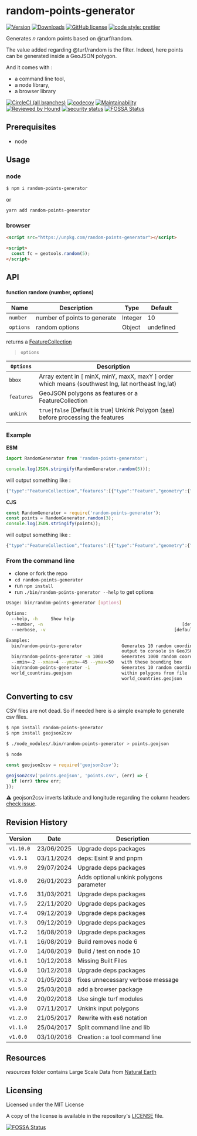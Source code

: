 # random-points-generator

[![Version](https://img.shields.io/npm/v/random-points-generator.svg)](https://www.npmjs.com/package/random-points-generator)
[![Downloads](https://img.shields.io/npm/dw/random-points-generator)](https://www.npmjs.com/package/random-points-generator)
[![GitHub license](https://img.shields.io/github/license/tsamaya/random-points-generator)](https://github.com/tsamaya/random-points-generator/blob/master/LICENSE)
[![code style: prettier](https://img.shields.io/badge/code_style-prettier-ff69b4.svg?style=flat-square)](https://github.com/prettier/prettier)

Generates _n_ random points based on @turf/random.

The value added regarding @turf/random is the filter. Indeed, here points can be generated inside a GeoJSON polygon.

And it comes with :

- a command line tool,
- a node library,
- a browser library

[![CircleCI (all branches)](https://img.shields.io/circleci/project/github/tsamaya/random-points-generator.svg)](https://circleci.com/gh/tsamaya/random-points-generator)
[![codecov](https://codecov.io/gh/tsamaya/random-points-generator/branch/master/graph/badge.svg)](https://codecov.io/gh/tsamaya/random-points-generator)
[![Maintainability](https://api.codeclimate.com/v1/badges/d34f510268c181e7c6f6/maintainability)](https://codeclimate.com/github/tsamaya/random-points-generator/maintainability)
[![Reviewed by Hound](https://img.shields.io/badge/Reviewed_by-Hound-8E64B0.svg)](https://houndci.com)
[![security status](https://www.meterian.io/badge/gh/tsamaya/random-points-generator/security?branch=master)](https://www.meterian.io/report/gh/tsamaya/random-points-generator)
[![FOSSA Status](https://app.fossa.com/api/projects/git%2Bgithub.com%2Ftsamaya%2Frandom-points-generator.svg?type=shield)](https://app.fossa.com/projects/git%2Bgithub.com%2Ftsamaya%2Frandom-points-generator?ref=badge_shield)

## Prerequisites

- node

## Usage

### node

```sh
$ npm i random-points-generator
```

or

```sh
yarn add random-points-generator
```

### browser

```html
<script src="https://unpkg.com/random-points-generator"></script>

<script>
  const fc = geotools.random(5);
</script>
```

## API

#### function random (number, options)

| Name      | Description                  | Type    | Default   |
| --------- | ---------------------------- | ------- | --------- |
| `number`  | number of points to generate | Integer | 10        |
| `options` | random options               | Object  | undefined |

returns a [FeatureCollection](https://tools.ietf.org/html/rfc7946#section-3.3)

> `options`

| `Options`  | Description                                                                                                                   |
| ---------- | ----------------------------------------------------------------------------------------------------------------------------- |
| `bbox`     | Array<number> extent in [ minX, minY, maxX, maxY ] order which means (southwest lng, lat northeast lng,lat)                   |
| `features` | GeoJSON polygons as features or a FeatureCollection                                                                           |
| `unkink`   | `true\|false` [Default is true] Unkink Polygon ([see](https://turfjs.org/docs/api/unkinkPolygon)) before processing the features |

### Example

__ESM__
```javascript
import RandomGenerator from 'random-points-generator';

console.log(JSON.stringify(RandomGenerator.random(5)));
```
will output something like :

```javascript
{"type":"FeatureCollection","features":[{"type":"Feature","geometry":{"type":"Point","coordinates":[126.41316810428155,-47.548372609587574]},"properties":{}},{"type":"Feature","geometry":{"type":"Point","coordinates":[97.69989737806617,-47.200575920302434]},"properties":{}},{"type":"Feature","geometry":{"type":"Point","coordinates":[24.264802630637277,72.69680002654108]},"properties":{}}]}
```

__CJS__
```javascript
const RandomGenerator = require('random-points-generator');
const points = RandomGenerator.random(3);
console.log(JSON.stringify(points));
```

will output something like :

```javascript
{"type":"FeatureCollection","features":[{"type":"Feature","geometry":{"type":"Point","coordinates":[126.41316810428155,-47.548372609587574]},"properties":{}},{"type":"Feature","geometry":{"type":"Point","coordinates":[97.69989737806617,-47.200575920302434]},"properties":{}},{"type":"Feature","geometry":{"type":"Point","coordinates":[24.264802630637277,72.69680002654108]},"properties":{}}]}
```

### From the command line

- clone or fork the repo
- `cd random-points-generator`
- run `npm install`
- run `./bin/random-points-generator --help` to get options

```bash
Usage: bin/random-points-generator [options]

Options:
  --help, -h     Show help                                             [boolean]
  --number, -n                                                     [default: 10]
  --verbose, -v                                                 [default: false]

Examples:
  bin/random-points-generator               Generates 10 random coordinates,
                                            output to console in GeoJSON format
  bin/random-points-generator -n 1000       Generates 1000 random coordinates
  --xmin=-2 --xmax=4 --ymin=-45 --ymax=50   with these bounding box
  bin/random-points-generator -i            Generates 10 random coordinates
  world_countries.geojson                   within polygons from file
                                            world_countries.geojson
```

## Converting to csv

CSV files are not dead. So if needed here is a simple example to generate csv files.

```sh
$ npm install random-points-generator
$ npm install geojson2csv

$ ./node_modules/.bin/random-points-generator > points.geojson

$ node
```

```javascript
const geojson2csv = require('geojson2csv');

geojson2csv('points.geojson', 'points.csv', (err) => {
  if (err) throw err;
});
```

:warning: geojson2csv inverts latitude and longitude regarding the column headers [check issue](https://github.com/morganherlocker/geojson2csv/issues/4).

## Revision History

| Version   | Date       | Description                             |
| --------- | ---------- | --------------------------------------- |
| `v1.10.0` | 23/06/2025 | Upgrade deps packages                   |
| `v1.9.1`  | 03/11/2024 | deps: Esint 9 and pnpm                  |
| `v1.9.0`  | 29/07/2024 | Upgrade deps packages                   |
| `v1.8.0`  | 26/01/2023 | Adds optional unkink polygons parameter |
| `v1.7.6`  | 31/03/2021 | Upgrade deps packages                   |
| `v1.7.5`  | 22/11/2020 | Upgrade deps packages                   |
| `v1.7.4`  | 09/12/2019 | Upgrade deps packages                   |
| `v1.7.3`  | 09/12/2019 | Upgrade deps packages                   |
| `v1.7.2`  | 16/08/2019 | Upgrade deps packages                   |
| `v1.7.1`  | 16/08/2019 | Build removes node 6                    |
| `v1.7.0`  | 14/08/2019 | Build / test on node 10                 |
| `v1.6.1`  | 10/12/2018 | Missing Built Files                     |
| `v1.6.0`  | 10/12/2018 | Upgrade deps packages                   |
| `v1.5.2`  | 01/05/2018 | fixes unnecessary verbose message       |
| `v1.5.0`  | 25/03/2018 | add a browser package                   |
| `v1.4.0`  | 20/02/2018 | Use single turf modules                 |
| `v1.3.0`  | 07/11/2017 | Unkink input polygons                   |
| `v1.2.0`  | 21/05/2017 | Rewrite with es6 notation               |
| `v1.1.0`  | 25/04/2017 | Split command line and lib              |
| `v1.0.0`  | 03/10/2016 | Creation : a tool command line          |

## Resources

_resources_ folder contains Large Scale Data from [Natural Earth](http://www.naturalearthdata.com/)

## Licensing

Licensed under the MIT License

A copy of the license is available in the repository's [LICENSE](LICENSE) file.

[![FOSSA Status](https://app.fossa.com/api/projects/git%2Bgithub.com%2Ftsamaya%2Frandom-points-generator.svg?type=large)](https://app.fossa.com/projects/git%2Bgithub.com%2Ftsamaya%2Frandom-points-generator?ref=badge_large)
